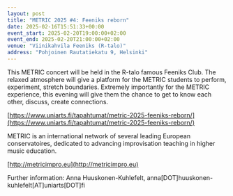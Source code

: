```yaml
---
layout: post
title: "METRIC 2025 #4: Feeniks reborn"
date: 2025-02-16T15:51:33+00:00
event_start: 2025-02-20T19:00:00+02:00
event_end: 2025-02-20T21:00:00+02:00
venue: "Vii­ni­kah­vi­la Fee­niks (R-talo)"
address: "Pohjoinen Rautatiekatu 9, Helsinki"
---
```


This METRIC concert will be held in the R-talo famous Feeniks Club. The relaxed atmosphere will give a platform for the METRIC students to perform, experiment, stretch boundaries. Extremely importantly for the METRIC experience, this evening will give them the chance to get to know each other, discuss, create connections.   
  
[https://www.uniarts.fi/tapahtumat/metric-2025-feeniks-reborn/](https://www.uniarts.fi/tapahtumat/metric-2025-feeniks-reborn/)  
  
METRIC is an international network of several leading European conservatoires, dedicated to advancing improvisation teaching in higher music education.   
  
[http://metricimpro.eu](http://metricimpro.eu)  
  
Further information: Anna Huuskonen-Kuhlefelt, anna[DOT]huuskonen-kuhlefelt[AT]uniarts[DOT]fi
